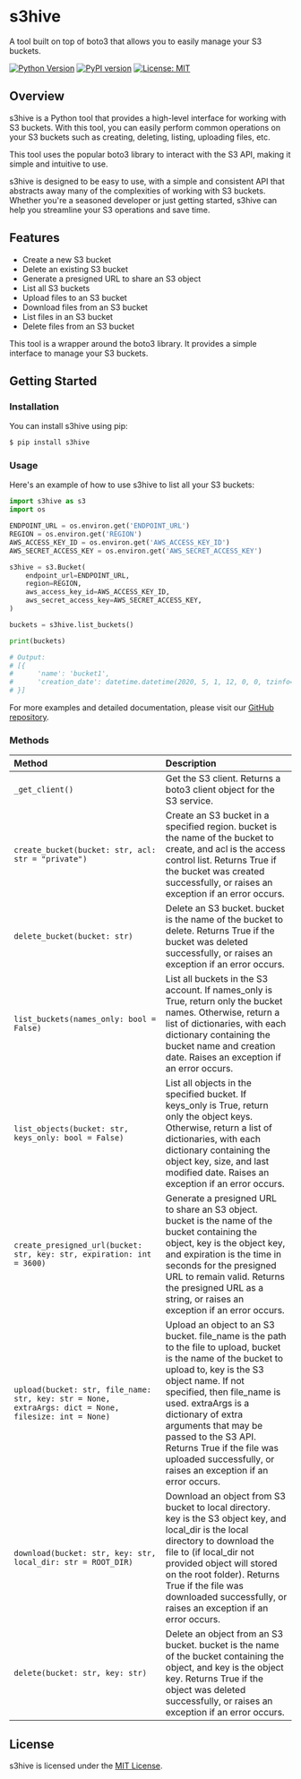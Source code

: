 # s3hive

A tool built on top of boto3 that allows you to easily manage your S3 buckets.

<!-- Python version bugde -->

[![Python Version](https://img.shields.io/pypi/pyversions/s3hive.svg)](https://pypi.org/project/s3hive/)
[![PyPI version](https://badge.fury.io/py/s3hive.svg)](https://badge.fury.io/py/s3hive)
[![License: MIT](https://img.shields.io/badge/License-MIT-yellow.svg)](https://opensource.org/licenses/MIT)

## Overview

s3hive is a Python tool that provides a high-level interface for working with S3 buckets. With this tool, you can easily perform common operations on your S3 buckets such as creating, deleting, listing, uploading files, etc.

This tool uses the popular boto3 library to interact with the S3 API, making it simple and intuitive to use.

s3hive is designed to be easy to use, with a simple and consistent API that abstracts away many of the complexities of working with S3 buckets. Whether you're a seasoned developer or just getting started, s3hive can help you streamline your S3 operations and save time.

## Features

- Create a new S3 bucket
- Delete an existing S3 bucket
- Generate a presigned URL to share an S3 object
- List all S3 buckets
- Upload files to an S3 bucket
- Download files from an S3 bucket
- List files in an S3 bucket
- Delete files from an S3 bucket

This tool is a wrapper around the boto3 library. It provides a simple interface to manage your S3 buckets.

## Getting Started

### Installation

You can install s3hive using pip:

```bash
$ pip install s3hive
```

### Usage

Here's an example of how to use s3hive to list all your S3 buckets:

```python
import s3hive as s3
import os

ENDPOINT_URL = os.environ.get('ENDPOINT_URL')
REGION = os.environ.get('REGION')
AWS_ACCESS_KEY_ID = os.environ.get('AWS_ACCESS_KEY_ID')
AWS_SECRET_ACCESS_KEY = os.environ.get('AWS_SECRET_ACCESS_KEY')

s3hive = s3.Bucket(
    endpoint_url=ENDPOINT_URL,
    region=REGION,
    aws_access_key_id=AWS_ACCESS_KEY_ID,
    aws_secret_access_key=AWS_SECRET_ACCESS_KEY,
)

buckets = s3hive.list_buckets()

print(buckets)

# Output:
# [{
#      'name': 'bucket1',
#      'creation_date': datetime.datetime(2020, 5, 1, 12, 0, 0, tzinfo=tzutc())
# }]

```

For more examples and detailed documentation, please visit our [GitHub repository](https://github.com/sotberd/s3hive/blob/main/example.py).

### Methods

| Method                                                                                               | Description                                                                                                                                                                                                                                                                                                                                                                      |
| :--------------------------------------------------------------------------------------------------- | :------------------------------------------------------------------------------------------------------------------------------------------------------------------------------------------------------------------------------------------------------------------------------------------------------------------------------------------------------------------------------- |
| `_get_client()`                                                                                      | Get the S3 client. Returns a boto3 client object for the S3 service.                                                                                                                                                                                                                                                                                                             |
| `create_bucket(bucket: str, acl: str = "private")`                                                   | Create an S3 bucket in a specified region. bucket is the name of the bucket to create, and acl is the access control list. Returns True if the bucket was created successfully, or raises an exception if an error occurs.                                                                                                                                                       |
| `delete_bucket(bucket: str) `                                                                        | Delete an S3 bucket. bucket is the name of the bucket to delete. Returns True if the bucket was deleted successfully, or raises an exception if an error occurs.                                                                                                                                                                                                                 |
| `list_buckets(names_only: bool = False)`                                                             | List all buckets in the S3 account. If names_only is True, return only the bucket names. Otherwise, return a list of dictionaries, with each dictionary containing the bucket name and creation date. Raises an exception if an error occurs.                                                                                                                                    |
| `list_objects(bucket: str, keys_only: bool = False)`                                                 | List all objects in the specified bucket. If keys_only is True, return only the object keys. Otherwise, return a list of dictionaries, with each dictionary containing the object key, size, and last modified date. Raises an exception if an error occurs.                                                                                                                     |
| `create_presigned_url(bucket: str, key: str, expiration: int = 3600)`                                | Generate a presigned URL to share an S3 object. bucket is the name of the bucket containing the object, key is the object key, and expiration is the time in seconds for the presigned URL to remain valid. Returns the presigned URL as a string, or raises an exception if an error occurs.                                                                                    |
| `upload(bucket: str, file_name: str, key: str = None, extraArgs: dict = None, filesize: int = None)` | Upload an object to an S3 bucket. file_name is the path to the file to upload, bucket is the name of the bucket to upload to, key is the S3 object name. If not specified, then file_name is used. extraArgs is a dictionary of extra arguments that may be passed to the S3 API. Returns True if the file was uploaded successfully, or raises an exception if an error occurs. |
| `download(bucket: str, key: str, local_dir: str = ROOT_DIR)`                                         | Download an object from S3 bucket to local directory. key is the S3 object key, and local_dir is the local directory to download the file to (if local_dir not provided object will stored on the root folder). Returns True if the file was downloaded successfully, or raises an exception if an error occurs.                                                                 |
| `delete(bucket: str, key: str)`                                                                      | Delete an object from an S3 bucket. bucket is the name of the bucket containing the object, and key is the object key. Returns True if the object was deleted successfully, or raises an exception if an error occurs.                                                                                                                                                           |

## License

s3hive is licensed under the [MIT License](https://opensource.org/license/mit/).
